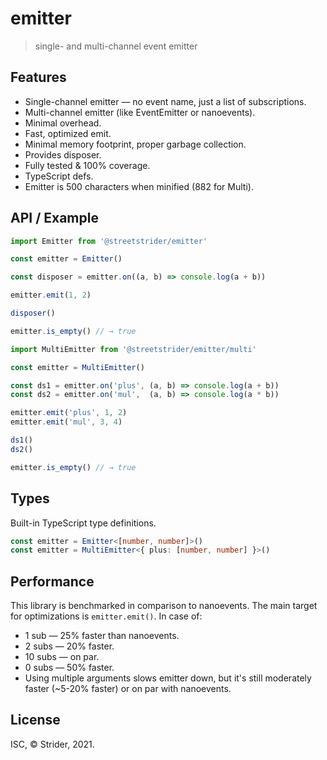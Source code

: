 # emitter
> single- and multi-channel event emitter

## Features
* Single-channel emitter — no event name, just a list of subscriptions.
* Multi-channel emitter (like EventEmitter or nanoevents).
* Minimal overhead.
* Fast, optimized emit.
* Minimal memory footprint, proper garbage collection.
* Provides disposer.
* Fully tested & 100% coverage.
* TypeScript defs.
* Emitter is 500 characters when minified (882 for Multi).

## API / Example
```js
import Emitter from '@streetstrider/emitter'

const emitter = Emitter()

const disposer = emitter.on((a, b) => console.log(a + b))

emitter.emit(1, 2)

disposer()

emitter.is_empty() // → true
```

```js
import MultiEmitter from '@streetstrider/emitter/multi'

const emitter = MultiEmitter()

const ds1 = emitter.on('plus', (a, b) => console.log(a + b))
const ds2 = emitter.on('mul',  (a, b) => console.log(a * b))

emitter.emit('plus', 1, 2)
emitter.emit('mul', 3, 4)

ds1()
ds2()

emitter.is_empty() // → true
```

## Types
Built-in TypeScript type definitions.
```typescript
const emitter = Emitter<[number, number]>()
const emitter = MultiEmitter<{ plus: [number, number] }>()
```

## Performance
This library is benchmarked in comparison to nanoevents. The main target for optimizations is `emitter.emit()`.
In case of:
* 1 sub — 25% faster than nanoevents.
* 2 subs — 20% faster.
* 10 subs — on par.
* 0 subs — 50% faster.
* Using multiple arguments slows emitter down, but it's still moderately faster (~5-20% faster) or on par with nanoevents.

## License
ISC, © Strider, 2021.
